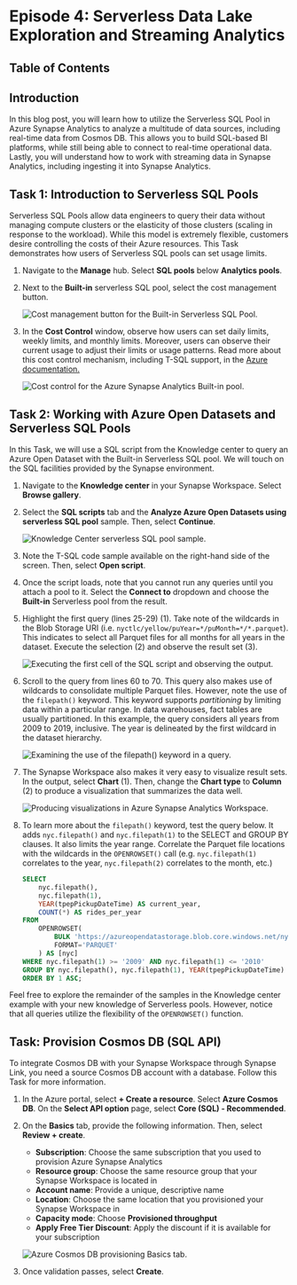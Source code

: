 # Episode 4: Serverless Data Lake Exploration and Streaming Analytics

## Table of Contents

## Introduction

In this blog post, you will learn how to utilize the Serverless SQL Pool in Azure Synapse Analytics to analyze a multitude of data sources, including real-time data from Cosmos DB. This allows you to build SQL-based BI platforms, while still being able to connect to real-time operational data. Lastly, you will understand how to work with streaming data in Synapse Analytics, including ingesting it into Synapse Analytics.

## Task 1: Introduction to Serverless SQL Pools

Serverless SQL Pools allow data engineers to query their data without managing compute clusters or the elasticity of those clusters (scaling in response to the workload). While this model is extremely flexible, customers desire controlling the costs of their Azure resources. This Task demonstrates how users of Serverless SQL pools can set usage limits.

1. Navigate to the **Manage** hub. Select **SQL pools** below **Analytics pools**.

2. Next to the **Built-in** serverless SQL pool, select the cost management button.

    ![Cost management button for the Built-in Serverless SQL Pool.](./media/cost-control.png "Cost management for the Built-in Serverless pool")

3. In the **Cost Control** window, observe how users can set daily limits, weekly limits, and monthly limits. Moreover, users can observe their current usage to adjust their limits or usage patterns. Read more about this cost control mechanism, including T-SQL support, in the [Azure documentation.](https://docs.microsoft.com/azure/synapse-analytics/sql/data-processed)

    ![Cost control for the Azure Synapse Analytics Built-in pool.](./media/built-in-pool-cost-control.png "Serverless pool cost control window")

## Task 2: Working with Azure Open Datasets and Serverless SQL Pools

In this Task, we will use a SQL script from the Knowledge center to query an Azure Open Dataset with the Built-in Serverless SQL pool. We will touch on the SQL facilities provided by the Synapse environment.

1. Navigate to the **Knowledge center** in your Synapse Workspace. Select **Browse gallery**.

2. Select the **SQL scripts** tab and the **Analyze Azure Open Datasets using serverless SQL pool** sample. Then, select **Continue**.

    ![Knowledge Center serverless SQL pool sample.](./media/kc-sample.png "Knowledge center sample")

3. Note the T-SQL code sample available on the right-hand side of the screen. Then, select **Open script**.

4. Once the script loads, note that you cannot run any queries until you attach a pool to it. Select the **Connect to** dropdown and choose the **Built-in** Serverless pool from the result.

5. Highlight the first query (lines 25-29) (1). Take note of the wildcards in the Blob Storage URI (i.e. `nyctlc/yellow/puYear=*/puMonth=*/*.parquet`). This indicates to select all Parquet files for all months for all years in the dataset. Execute the selection (2) and observe the result set (3).

    ![Executing the first cell of the SQL script and observing the output.](./media/executing-first-cell.png "First cell output")

6. Scroll to the query from lines 60 to 70. This query also makes use of wildcards to consolidate multiple Parquet files. However, note the use of the `filepath()` keyword. This keyword supports *partitioning* by limiting data within a particular range. In data warehouses, fact tables are usually partitioned. In this example, the query considers all years from 2009 to 2019, inclusive. The year is delineated by the first wildcard in the dataset hierarchy.

    ![Examining the use of the filepath() keyword in a query.](./media/filepath-keyword.png "filepath() hierarchy partitioning keyword")

7. The Synapse Workspace also makes it very easy to visualize result sets. In the output, select **Chart** (1). Then, change the **Chart type** to **Column** (2) to produce a visualization that summarizes the data well.

    ![Producing visualizations in Azure Synapse Analytics Workspace.](./media/chart-formatting-pbi.png "Visualization from query result set")

8. To learn more about the `filepath()` keyword, test the query below. It adds `nyc.filepath()` and `nyc.filepath(1)` to the SELECT and GROUP BY clauses. It also limits the year range. Correlate the Parquet file locations with the wildcards in the `OPENROWSET()` call (e.g. `nyc.filepath(1)` correlates to the year, `nyc.filepath(2)` correlates to the month, etc.)

    ```sql
    SELECT
        nyc.filepath(),
        nyc.filepath(1),
        YEAR(tpepPickupDateTime) AS current_year,
        COUNT(*) AS rides_per_year
    FROM
        OPENROWSET(
            BULK 'https://azureopendatastorage.blob.core.windows.net/nyctlc/yellow/puYear=*/puMonth=*/*.parquet',
            FORMAT='PARQUET'
        ) AS [nyc]
    WHERE nyc.filepath(1) >= '2009' AND nyc.filepath(1) <= '2010'
    GROUP BY nyc.filepath(), nyc.filepath(1), YEAR(tpepPickupDateTime)
    ORDER BY 1 ASC;
    ```

Feel free to explore the remainder of the samples in the Knowledge center example with your new knowledge of Serverless pools. However, notice that all queries utilize the flexibility of the `OPENROWSET()` function.

## Task: Provision Cosmos DB (SQL API)

To integrate Cosmos DB with your Synapse Workspace through Synapse Link, you need a source Cosmos DB account with a database. Follow this Task for more information.

1. In the Azure portal, select **+ Create a resource**. Select **Azure Cosmos DB**. On the **Select API option** page, select **Core (SQL) - Recommended**.

2. On the **Basics** tab, provide the following information. Then, select **Review + create**.

    - **Subscription**: Choose the same subscription that you used to provision Azure Synapse Analytics
    - **Resource group**: Choose the same resource group that your Synapse Workspace is located in
    - **Account name**: Provide a unique, descriptive name
    - **Location**: Choose the same location that you provisioned your Synapse Workspace in
    - **Capacity mode**: Choose **Provisioned throughput**
    - **Apply Free Tier Discount**: Apply the discount if it is available for your subscription

    ![Azure Cosmos DB provisioning Basics tab.](./media/cosmosdb-provision.png "Basics tab")

3. Once validation passes, select **Create**.
